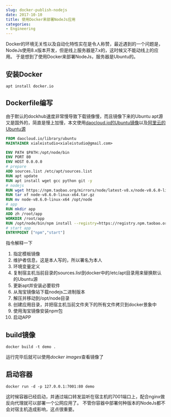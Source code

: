```yaml
---
slug: docker-publish-nodejs
date: 2017-10-10
title: 使用Docker来部署NodeJs应用
categories:
- Engineering
---
```


Docker的环境无关性以及自动化特性实在是令人称赞，最近遇到的一个问题是，NodeJs使用8.x版本开发，但是线上服务器是7.x的，这时候又不能动线上的应用。
于是想到了使用Docker来部署NodeJs，服务器是Ubuntu的。
## 安装Docker
```
apt install docker.io
```
## Dockerfile编写
由于默认的dockhub速度非常慢导致下载镜像慢，而且镜像下来的Ubuntu apt源又是国外的，简直是慢上加慢，本文使用[daocloud.io的Ubuntu镜像](https://www.daocloud.io/)以及[阿里云的Ubuntu源](http://mirrors.aliyun.com/)

```dockerfile
FROM daocloud.io/library/ubuntu
MAINTAINER xialeistudio<xialeistudio@gmail.com>

ENV PATH $PATH:/opt/node/bin
ENV PORT 80
ENV HOST 0.0.0.0
# prepare
ADD sources.list /etc/apt/sources.list
RUN apt update
RUN apt install wget gcc python git -y
# nodejs
RUN wget https://npm.taobao.org/mirrors/node/latest-v8.x/node-v8.6.0-linux-x64.tar.gz
RUN tar xf node-v8.6.0-linux-x64.tar.gz
RUN mv node-v8.6.0-linux-x64 /opt/node
# app
RUN mkdir app
ADD zh /root/app
WORKDIR /root/app
RUN /opt/node/bin/npm install --registry=https://registry.npm.taobao.org
# start app
ENTRYPOINT ["npm","start"]
```
指令解释一下
1. 指定模板镜像
2. 维护者信息，这是本人写的，所以署名为本人
3. 环境变量定义
4. 复制宿主机当前目录的sources.list到docker中的/etc/apt目录用来替换默认的Ubuntu源
5. 更新apt并安装必要软件
6. 从淘宝镜像站下载nodejs二进制版本
7. 解压并移动到/opt/node目录
8. 创建应用目录，并把宿主机当前文件夹下的所有文件拷贝到docker景象中
9. 使用淘宝镜像安装npm包
10. 启动APP

## build镜像
```
docker build -t demo .
```
运行完毕后就可以使用*docker images*查看镜像了

## 启动容器
```
docker run -d -p 127.0.0.1:7001:80 demo
```
这时候容器已经启动，并通过端口转发监听在宿主机的7001端口上，配合nginx做反向代理就可以部署一个公网应用了。
不管你容器中部署何种版本的NodeJs都不会对宿主机造成影响，这点很重要。